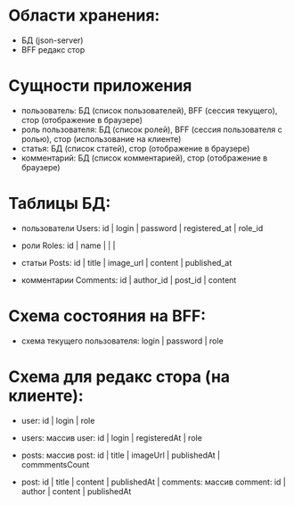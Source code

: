 # Области хранения:

- БД (json-server)
- BFF
  редакс стор

# Сущности приложения

- пользователь: БД (список пользователей), BFF (сессия текущего), стор (отображение в браузере)
- роль пользователя: БД (список ролей), BFF (сессия пользователя с ролью), стор (использование на клиенте)
- статья: БД (список статей), стор (отображение в браузере)
- комментарий: БД (список комментарией), стор (отображение в браузере)

# Таблицы БД:

- пользователи   Users:    id | login     | password  | registered_at | role_id

- роли           Roles:    id | name      |           |               |       

- статьи         Posts:    id | title     | image_url | content       | published_at

- комментарии    Comments: id | author_id | post_id   | content


# Схема состояния на BFF:

- схема текущего пользователя: login | password | role

# Схема для редакс стора (на клиенте):

- user: id | login | role

- users: массив user: id | login | registeredAt | role

- posts: массив post: id | title | imageUrl | publishedAt | commmentsCount

- post: id | title | content | publishedAt | comments: массив comment: id | author | content | publishedAt
